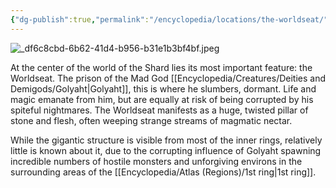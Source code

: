 ```yaml
---
{"dg-publish":true,"permalink":"/encyclopedia/locations/the-worldseat/"}
---
```


![_df6c8cbd-6b62-41d4-b956-b31e1b3bf4bf.jpeg](/img/user/_df6c8cbd-6b62-41d4-b956-b31e1b3bf4bf.jpeg)

At the center of the world of the Shard lies its most important feature: the Worldseat. The prison of the Mad God [[Encyclopedia/Creatures/Deities and Demigods/Golyaht\|Golyaht]], this is where he slumbers, dormant. Life and magic emanate from him, but are equally at risk of being corrupted by his spiteful nightmares. The Worldseat manifests as a huge, twisted pillar of stone and flesh, often weeping strange streams of magmatic nectar.
 
While the gigantic structure is visible from most of the inner rings, relatively little is known about it, due to the corrupting influence of Golyaht spawning incredible numbers of hostile monsters and unforgiving environs in the surrounding areas of the [[Encyclopedia/Atlas (Regions)/1st ring\|1st ring]].